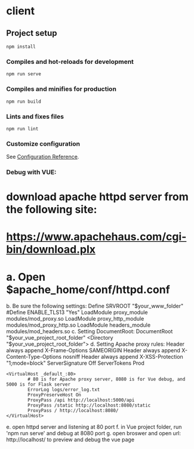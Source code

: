 # client

## Project setup
```
npm install
```

### Compiles and hot-reloads for development
```
npm run serve
```

### Compiles and minifies for production
```
npm run build
```

### Lints and fixes files
```
npm run lint
```

### Customize configuration
See [Configuration Reference](https://cli.vuejs.org/config/).

### Debug with VUE:
# download apache httpd server from the following site:
# https://www.apachehaus.com/cgi-bin/download.plx

# a. Open $apache_home/conf/httpd.conf
  b. Be sure the following settings:
    Define SRVROOT "$your_www_folder"
    #Define ENABLE_TLS13 "Yes"
    LoadModule proxy_module modules/mod_proxy.so
    LoadModule proxy_http_module modules/mod_proxy_http.so
    LoadModule headers_module modules/mod_headers.so
  c. Setting DocumentRoot:
  DocumentRoot "$your_vue_project_root_folder"
  <Directory "$your_vue_project_root_folder">
  d. Setting Apache proxy rules:
    Header always append X-Frame-Options SAMEORIGIN
    Header always append X-Content-Type-Options nosniff
    Header always append X-XSS-Protection "1;mode=block"
    ServerSignature Off
    ServerTokens Prod

    <VirtualHost _default_:80>
            # 80 is for Apache proxy server, 8080 is for Vue debug, and 5000 is for Flask server
            ErrorLog logs/error_log.txt
            ProxyPreserveHost On
            ProxyPass /api http://localhost:5000/api
            ProxyPass /static http://localhost:8080/static
            ProxyPass / http://localhost:8080/
    </VirtualHost>
  e. open httpd server and listening at 80 port
  f. in Vue project folder, run 'npm run serve' and debug at 8080 port
  g. open broswer and open url: http://localhost/ to preview and debug the vue page